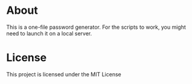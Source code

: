 # About
This is a one-file password generator. For the scripts to work, you might need to launch it on a local server.

# License
This project is licensed under the MIT License
